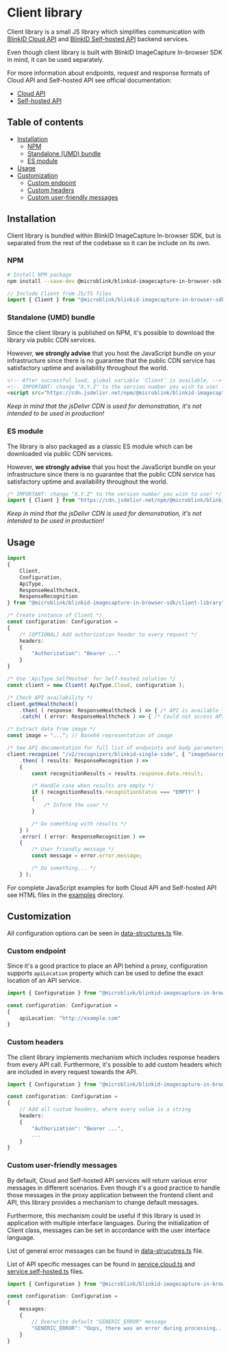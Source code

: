 # Client library

Client library is a small JS library which simplifies communication with [BlinkID Cloud API](https://microblink.com/products/blinkid/cloud-api) and [BlinkID Self-hosted API](https://microblink.com/products/blinkid/self-hosted-api) backend services.

Even though client library is built with BlinkID ImageCapture In-browser SDK in mind, it can be used separately.

For more information about endpoints, request and response formats of Cloud API and Self-hosted API see official documentation:

* [Cloud API](https://microblink.com/docs/cloudapi/overview.html#introduction)
* [Self-hosted API](https://hub.docker.com/r/microblink/api/)

## Table of contents

* [Installation](#installation)
    * [NPM](#installation-npm)
    * [Standalone (UMD) bundle](#installation-standalone-bundle)
    * [ES module](#installation-es-module)
* [Usage](#usage)
* [Customization](#customization)
    * [Custom endpoint](#custom-endpoint)
    * [Custom headers](#custom-headers)
    * [Custom user-friendly messages](#custom-user-friendly-messages)

## <a name="installation"></a> Installation

Client library is bundled within BlinkID ImageCapture In-browser SDK, but is separated from the rest of the codebase so it can be include on its own.

### <a name="installation-npm"></a> NPM

```sh
# Install NPM package
npm install --save-dev @microblink/blinkid-imagecapture-in-browser-sdk
```

```javascript
// Include Client from JS/TS files
import { Client } from "@microblink/blinkid-imagecapture-in-browser-sdk";
```

### <a name="installation-standalone-bundle"></a> Standalone (UMD) bundle

Since the client library is published on NPM, it's possible to download the library via public CDN services.

However, **we strongly advise** that you host the JavaScript bundle on your infrastructure since there is no guarantee that the public CDN service has satisfactory uptime and availability throughout the world.

```html
<!-- After successful load, global variable `Client` is available. -->
<!-- IMPORTANT: change "X.Y.Z" to the version number you wish to use! -->
<script src="https://cdn.jsdelivr.net/npm/@microblink/blinkid-imagecapture-in-browser-sdk@X.Y.Z/client-library/dist/client-library.min.js"></script>
```

*Keep in mind that the jsDelivr CDN is used for demonstration, it's not intended to be used in production!*

### <a name="installation-es-module"></a> ES module

The library is also packaged as a classic ES module which can be downloaded via public CDN services.

However, **we strongly advise** that you host the JavaScript bundle on your infrastructure since there is no guarantee that the public CDN service has satisfactory uptime and availability throughout the world.

```js
/* IMPORTANT: change "X.Y.Z" to the version number you wish to use! */
import { Client } from "https://cdn.jsdelivr.net/npm/@microblink/blinkid-imagecapture-in-browser-sdk@X.Y.Z/client-library/es/client-library.mjs";
```

*Keep in mind that the jsDelivr CDN is used for demonstration, it's not intended to be used in production!*

## <a name="usage"></a> Usage

```typescript
import
{ 
    Client,
    Configuration,
    ApiType,
    ResponseHealthcheck,
    ResponseRecognition
} from "@microblink/blinkid-imagecapture-in-browser-sdk/client-library";

/* Create instance of Client */
const configuration: Configuration =
{
    /* [OPTIONAL] Add authorization header to every request */
    headers:
    {
        "Authorization": "Bearer ..."
    }
}

/* Use 'ApiType.SelfHosted' for Self-hosted solution */
const client = new Client( ApiType.Cloud, configuration );

/* Check API availability */
client.getHealthcheck()
    .then( ( response: ResponseHealthcheck ) => { /* API is available */ } )
    .catch( ( error: ResponseHealthcheck ) => { /* Could not access API */ } );

/* Extract data from image */
const image = "..."; // Base64 representation of image

/* See API documentation for full list of endpoints and body parameters */
client.recognize( "/v2/recognizers/blinkid-single-side", { "imageSource": image } )
    .then( ( results: ResponseRecognition ) =>
    {
        const recognitionResults = results.response.data.result;

        /* Handle case when results are empty */
        if ( recognitionResults.recognitionStatus === "EMPTY" )
        {
            /* Inform the user */
        }

        /* Do something with results */
    } )
    .error( ( error: ResponseRecognition ) =>
    {
        /* User friendly message */
        const message = error.error.message;

        /* Do something... */
    } );
```

For complete JavaScript examples for both Cloud API and Self-hosted API see HTML files in the [examples](examples) directory.

## <a name="customization"></a> Customization

All configuration options can be seen in [data-structures.ts](src/data-structures.ts) file.

### <a name="custom-endpoint"></a> Custom endpoint

Since it's a good practice to place an API behind a proxy, configuration supports `apiLocation` property which can be used to define the exact location of an API service.

```typescript
import { Configuration } from "@microblink/blinkid-imagecapture-in-browser-sdk/client-library";

const configuration: Configuration =
{
    apiLocation: "http://example.com"
}
```

### <a name="custom-headers"></a> Custom headers

The client library implements mechanism which includes response headers from every API call. Furthermore, it's possible to add custom headers which are included in every request towards the API.

```typescript
import { Configuration } from "@microblink/blinkid-imagecapture-in-browser-sdk/client-library";

const configuration: Configuration =
{
    // Add all custom headers, where every value is a string
    headers:
    {
        "Authorization": "Bearer ...",
        ...
    }
}
```

### <a name="custom-user-friendly-messages"></a> Custom user-friendly messages

By default, Cloud and Self-hosted API services will return various error messages in different scenarios. Even though it's a good practice to handle those messages in the proxy application between the frontend client and API, this library provides a mechanism to change default messages.

Furthermore, this mechanism could be useful if this library is used in application with multiple interface languages. During the initialization of Client class, messages can be set in accordance with the user interface language.

List of general error messages can be found in [data-strucutres.ts](src/data-structures.ts) file.

List of API specific messages can be found in [service.cloud.ts](src/service.cloud.ts) and [service.self-hosted.ts](src/service.self-hosted.ts) files.

```typescript
import { Configuration } from "@microblink/blinkid-imagecapture-in-browser-sdk/client-library";

const configuration: Configuration =
{
    messages:
    {
        // Overwrite default "GENERIC_ERROR" message
        "GENERIC_ERROR": "Oops, there was an error during processing..."
    }
}
```
